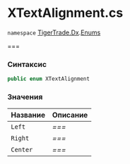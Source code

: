 
# XTextAlignment.cs
`namespace` [TigerTrade.Dx](../../../../TigerTrade.Dx.md).[Enums](../../../../TigerTrade.Dx/Enums.md)



===

### Синтаксис
```csharp
public enum XTextAlignment
```


### Значения
| Название | Описание |
| --- | --- |
| `Left` | *===* |
| `Right` | *===* |
| `Center` | *===* |



